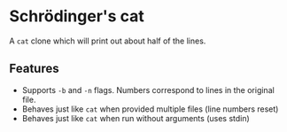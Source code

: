 # Schrödinger's cat

A `cat` clone which will print out about half of the lines.

## Features

* Supports `-b` and `-n` flags. Numbers correspond to lines in the original file.
* Behaves just like `cat` when provided multiple files (line numbers reset)
* Behaves just like `cat` when run without arguments (uses stdin)
